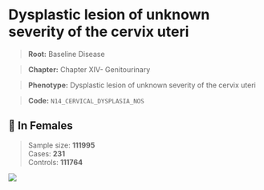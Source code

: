 # Dysplastic lesion of unknown severity of the cervix uteri

> **Root:** Baseline Disease  

> **Chapter:** Chapter XIV- Genitourinary  

> **Phenotype:** Dysplastic lesion of unknown severity of the cervix uteri  

> **Code:** `N14_CERVICAL_DYSPLASIA_NOS`

## 👩 In Females  
> Sample size: **111995**  
> Cases: **231**  
> Controls: **111764**
<img src="/Disease/Figures/ALL/Baseline/N14_CERVICAL_DYSPLASIA_NOS.png"/>
<CsvTable src="/public/Disease/Data/ALL/Baseline/LG_N14_CERVICAL_DYSPLASIA_NOS.csv" label="🔍 View full results" />
